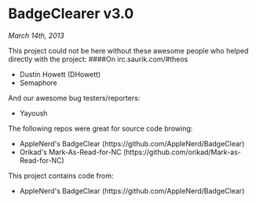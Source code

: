 BadgeClearer v3.0
=================
*March 14th, 2013*

This project could not be here without these awesome people who helped directly with the project:
####On irc.saurik.com/#theos
<ul>
<li>Dustin Howett (DHowett)</li>
<li>Semaphore</li>
</ul>

And our awesome bug testers/reporters:
<ul>
<li>Yayoush</li>
</ul>

The following repos were great for source code browing:
<ul>
<li>AppleNerd's BadgeClear (https://github.com/AppleNerd/BadgeClear)</li>
<li>Orikad's Mark-As-Read-for-NC (https://github.com/orikad/Mark-as-Read-for-NC)</li>
</ul>

This project contains code from:
<ul>
<li>AppleNerd's BadgeClear (https://github.com/AppleNerd/BadgeClear)</li>
</ul>
